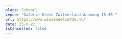 ```yaml
---
place: Schoorl
venue: "Galerie Klein Zwitserland Aanvang 15:30 "
url: https://www.wiesendeliefde.nl/
date: 25-6-22
isCancelled: false
---
```

